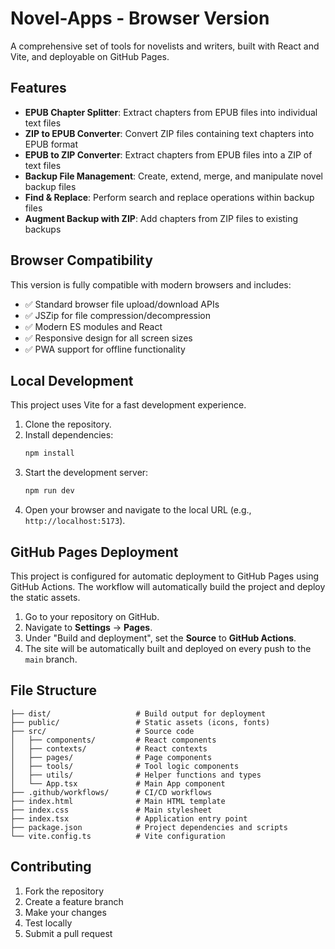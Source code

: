 # Novel-Apps - Browser Version

A comprehensive set of tools for novelists and writers, built with React and Vite, and deployable on GitHub Pages.

## Features

- **EPUB Chapter Splitter**: Extract chapters from EPUB files into individual text files
- **ZIP to EPUB Converter**: Convert ZIP files containing text chapters into EPUB format
- **EPUB to ZIP Converter**: Extract chapters from EPUB files into a ZIP of text files
- **Backup File Management**: Create, extend, merge, and manipulate novel backup files
- **Find & Replace**: Perform search and replace operations within backup files
- **Augment Backup with ZIP**: Add chapters from ZIP files to existing backups

## Browser Compatibility

This version is fully compatible with modern browsers and includes:
- ✅ Standard browser file upload/download APIs
- ✅ JSZip for file compression/decompression
- ✅ Modern ES modules and React
- ✅ Responsive design for all screen sizes
- ✅ PWA support for offline functionality

## Local Development

This project uses Vite for a fast development experience.

1. Clone the repository.
2. Install dependencies:
   ```bash
   npm install
   ```
3. Start the development server:
   ```bash
   npm run dev
   ```
4. Open your browser and navigate to the local URL (e.g., `http://localhost:5173`).

## GitHub Pages Deployment

This project is configured for automatic deployment to GitHub Pages using GitHub Actions. The workflow will automatically build the project and deploy the static assets.

1. Go to your repository on GitHub.
2. Navigate to **Settings** → **Pages**.
3. Under "Build and deployment", set the **Source** to **GitHub Actions**.
4. The site will be automatically built and deployed on every push to the `main` branch.

## File Structure

```
├── dist/                   # Build output for deployment
├── public/                 # Static assets (icons, fonts)
├── src/                    # Source code
│   ├── components/         # React components
│   ├── contexts/           # React contexts
│   ├── pages/              # Page components
│   ├── tools/              # Tool logic components
│   ├── utils/              # Helper functions and types
│   └── App.tsx             # Main App component
├── .github/workflows/      # CI/CD workflows
├── index.html              # Main HTML template
├── index.css               # Main stylesheet
├── index.tsx               # Application entry point
├── package.json            # Project dependencies and scripts
└── vite.config.ts          # Vite configuration
```

## Contributing

1. Fork the repository
2. Create a feature branch
3. Make your changes
4. Test locally
5. Submit a pull request